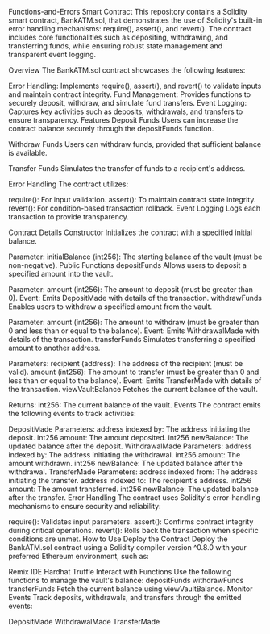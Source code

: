 Functions-and-Errors Smart Contract
This repository contains a Solidity smart contract, BankATM.sol, that demonstrates the use of Solidity's built-in error handling mechanisms: require(), assert(), and revert(). The contract includes core functionalities such as depositing, withdrawing, and transferring funds, while ensuring robust state management and transparent event logging.

Overview
The BankATM.sol contract showcases the following features:

Error Handling: Implements require(), assert(), and revert() to validate inputs and maintain contract integrity.
Fund Management: Provides functions to securely deposit, withdraw, and simulate fund transfers.
Event Logging: Captures key activities such as deposits, withdrawals, and transfers to ensure transparency.
Features
Deposit Funds
Users can increase the contract balance securely through the depositFunds function.

Withdraw Funds
Users can withdraw funds, provided that sufficient balance is available.

Transfer Funds
Simulates the transfer of funds to a recipient's address.

Error Handling
The contract utilizes:

require(): For input validation.
assert(): To maintain contract state integrity.
revert(): For condition-based transaction rollback.
Event Logging
Logs each transaction to provide transparency.

Contract Details
Constructor
Initializes the contract with a specified initial balance.

Parameter:
initialBalance (int256): The starting balance of the vault (must be non-negative).
Public Functions
depositFunds
Allows users to deposit a specified amount into the vault.

Parameter:
amount (int256): The amount to deposit (must be greater than 0).
Event:
Emits DepositMade with details of the transaction.
withdrawFunds
Enables users to withdraw a specified amount from the vault.

Parameter:
amount (int256): The amount to withdraw (must be greater than 0 and less than or equal to the balance).
Event:
Emits WithdrawalMade with details of the transaction.
transferFunds
Simulates transferring a specified amount to another address.

Parameters:
recipient (address): The address of the recipient (must be valid).
amount (int256): The amount to transfer (must be greater than 0 and less than or equal to the balance).
Event:
Emits TransferMade with details of the transaction.
viewVaultBalance
Fetches the current balance of the vault.

Returns:
int256: The current balance of the vault.
Events
The contract emits the following events to track activities:

DepositMade
Parameters:
address indexed by: The address initiating the deposit.
int256 amount: The amount deposited.
int256 newBalance: The updated balance after the deposit.
WithdrawalMade
Parameters:
address indexed by: The address initiating the withdrawal.
int256 amount: The amount withdrawn.
int256 newBalance: The updated balance after the withdrawal.
TransferMade
Parameters:
address indexed from: The address initiating the transfer.
address indexed to: The recipient's address.
int256 amount: The amount transferred.
int256 newBalance: The updated balance after the transfer.
Error Handling
The contract uses Solidity's error-handling mechanisms to ensure security and reliability:

require(): Validates input parameters.
assert(): Confirms contract integrity during critical operations.
revert(): Rolls back the transaction when specific conditions are unmet.
How to Use
Deploy the Contract
Deploy the BankATM.sol contract using a Solidity compiler version ^0.8.0 with your preferred Ethereum environment, such as:

Remix IDE
Hardhat
Truffle
Interact with Functions
Use the following functions to manage the vault's balance:
depositFunds
withdrawFunds
transferFunds
Fetch the current balance using viewVaultBalance.
Monitor Events
Track deposits, withdrawals, and transfers through the emitted events:

DepositMade
WithdrawalMade
TransferMade
